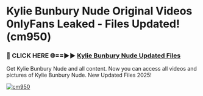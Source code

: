 # Kylie Bunbury Nude Original Videos 0nlyFans Leaked - Files Updated! (cm950)

<h3>🔴 CLICK HERE 🌐==►► <a href="https://tinyurl.com/52m3yx9h" rel="nofollow">Kylie Bunbury Nude Updated Files</a></h3>

Get Kylie Bunbury Nude and all content. Now you can access all videos and pictures of Kylie Bunbury Nude. New Updated Files 2025!

[![cm950](https://i.imgur.com/TnHtlc8.gif)](https://tinyurl.com/52m3yx9h)
